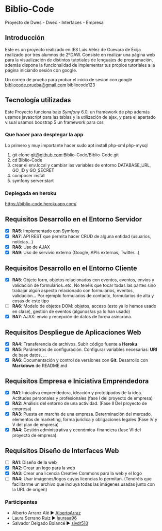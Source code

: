 # Biblio-Code
Proyecto de Dwes - Dwec - Interfaces - Empresa

## Introducción
Este es un proyecto realizado en IES Luis Vélez de Guevara de Écija realizado por tres alumnos de 2ºDAW. Consiste en realizar una página web para la visualización de distintos tutotiales de lenguajes de programación, además dispone la funcionalidad de implementar tus propios tutoriales a la página iniciando sesión con google.

Un correo de prueba para probar el inicio de sesion con google
bibliocode.prueba@gmail.com
bibliocode123

## Tecnología utilizadas
Este Proyecto funciona bajo *Symfony* 6.0, un framework de php además usamos javascript para las tablas y la utilización de ajax, y para el apartado visual usamos boostrap 5 un framework para css

### Que hacer para desplegar la app

Lo primero y muy importante hacer
sudo apt install php-xml php-mysql

1. git clone git@github.com:Biblio-Code/Biblio-Code.git
2. cd Biblio-Code
3. crear el env.local y cambiar las variables de entorno DATABASE_URL, GO_ID y GO_SECRET
4. composer install
5. symfony server:start

### Deplegada en heroku
https://biblio-code.herokuapp.com/

## Requisitos Desarrollo en el Entorno Servidor

- [X] __RA5__: Implementado con Symfony
- [X] __RA7__: API REST que permita hacer CRUD de alguna entidad (usuarios, noticias...)
- [X] __RA8__: Uso de AJAX
- [X] __RA9__: Uso de servivio externo (Google, APIs externas, Twitter...)

## Requisitos Desarrollo en el Entorno Cliente

- [X] __RA5__: Objeto form, objetos relacionados con eventos, eventos, envíos y validación de formularios..etc. No tenéis que tocar todas las partes sino trabajar algún aspecto relacionado con formularios, eventos, validación... Por ejemplo formularios de contacto, formularios de alta y cosas de este tipo 
- [ ] __RA6__: Modelo de objetos DOM: objetos, acceso (esto ya lo hemos usado en clase), gestión de eventos (algunos/as ya lo han usado)
- [X] __RA7__: AJAX: envío y recepción de datos de forma asíncrona.

## Requisitos Despliegue de Aplicaciones Web

- [X] __RA4__: Transferencia de archivos. Subir código fuente a __Heroku__
- [X] __RA5__: Parámetros de configuración. Configurar variables necesarias: __URI__ de base datos, ...
- [X] __RA6__: Documentación y control de versiones con __Git__. Desarrollo con __Markdown__ de README.md 

## Requisitos Empresa e Iniciativa Emprendedora

- [X] __RA1__: Iniciativa emprendedora, ideación y  prototipados de la idea. Actitudes personales y profesionales (fase I del proyecto de empresa)
- [X] __RA2__: Análisis del entorno de una actividad. (Fase II Del proyecto de empresa)
- [X] __RA3__: Puesta en marcha de una empresa. Determinación del mercado, elementos de marketing, forma jurídica y obligaciones legales (Fase lV y V del plan de empresa) 
- [X] __RA4__: Gestión administrativa y económica-financiera (fase VI del proyecto de empresa). 

## Requisitos Diseño de Interfaces Web

- [ ] __RA1__: Diseño de la web
- [X] __RA2__: Crear un logo para la web
- [X] __RA3__: Crear una licencia Creative Commons para la web y el logo
- [ ] __RA4__: Usar imágenes/logos cuyas licencias lo permitan. (Tendréis que facilitarme un archivo que incluya todas las imágenes usadas junto con la URL de origen)

### Participantes
- Alberto Arranz Alé ► [AlbertoArraz](https://github.com/AlbertoArraz)
- Laura Serrano Ruiz ► [lauraaa96](https://github.com/lauraaa96)
- Salvador Delgado Bolancé ► [slvdr510](https://github.com/slvdr510)
